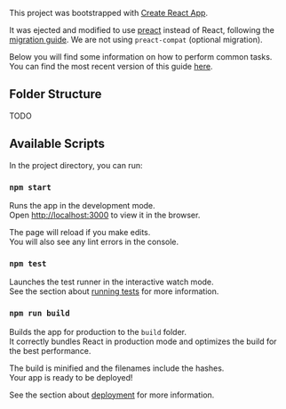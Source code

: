 This project was bootstrapped with [Create React App](https://github.com/facebookincubator/create-react-app).

It was ejected and modified to use [preact](https://preactjs.com/) instead of React, following the [migration guide](https://github.com/developit/preact-www/blob/bf62aeb0e584ae392b5df86ba2c05858e069c2b6/content/guide/switching-to-preact.md). We are not using `preact-compat` (optional migration).

Below you will find some information on how to perform common tasks.<br>
You can find the most recent version of this guide [here](https://github.com/facebookincubator/create-react-app/blob/master/packages/react-scripts/template/README.md).

## Folder Structure

TODO

## Available Scripts

In the project directory, you can run:

### `npm start`

Runs the app in the development mode.<br>
Open [http://localhost:3000](http://localhost:3000) to view it in the browser.

The page will reload if you make edits.<br>
You will also see any lint errors in the console.

### `npm test`

Launches the test runner in the interactive watch mode.<br>
See the section about [running tests](#running-tests) for more information.

### `npm run build`

Builds the app for production to the `build` folder.<br>
It correctly bundles React in production mode and optimizes the build for the best performance.

The build is minified and the filenames include the hashes.<br>
Your app is ready to be deployed!

See the section about [deployment](#deployment) for more information.
